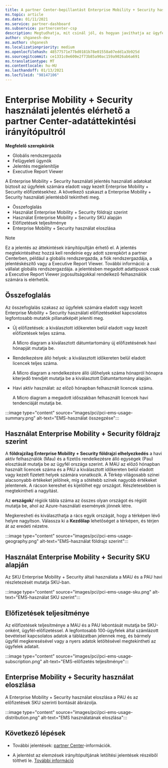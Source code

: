 ```yaml
---
title: A partner Center-bepillantást Enterprise Mobility + Security használati jelentés
ms.topic: article
ms.date: 01/11/2021
ms.service: partner-dashboard
ms.subservice: partnercenter-csp
description: Megtudhatja, mit csinál jól, és hogyan javíthatja az ügyfelek számára eladott vagy kezelt Enterprise Mobility + Security-előfizetések használatát.
author: shganesh-dev
ms.author: shganesh
ms.localizationpriority: medium
ms.openlocfilehash: 48577571e77bd0181b78e01558a07edd1a3b925d
ms.sourcegitcommit: ce1331c0e600e2f73b85a90ac159a9026ab6a691
ms.translationtype: MT
ms.contentlocale: hu-HU
ms.lasthandoff: 01/13/2021
ms.locfileid: "98147106"
---
```

# <a name="enterprise-mobility--security-usage-report-available-from-the-partner-center-insights-dashboard"></a>Enterprise Mobility + Security használati jelentés elérhető a partner Center-adatáttekintési irányítópultról

**Megfelelő szerepkörök**
- Globális rendszergazda
- Felügyeleti ügynök
- Jelentés megjelenítője
- Executive Report Viewer

A Enterprise Mobility + Security használati jelentés használati adatokat biztosít az ügyfelek számára eladott vagy kezelt Enterprise Mobility + Security előfizetésekhez. A következő szakaszt a Enterprise Mobility + Security használati jelentésből tekintheti meg.

- Összefoglalás
- Használat Enterprise Mobility + Security földrajz szerint
- Használat Enterprise Mobility + Security SKU alapján
- Előfizetések teljesítménye
- Enterprise Mobility + Security használat eloszlása

 > [!NOTE]
 > Ez a jelentés az áttekintések irányítópultján érhető el. A jelentés megtekintéséhez hozzá kell rendelnie egy adott szerepkört a partner Centerben, például a globális rendszergazda, a fiók rendszergazdája, a jelentéskészítő vagy a Executive Report Viewer. További információ: a vállalat globális rendszergazdája. a jelentésben megadott adattípusok csak a Executive Report Viewer jogosultságokkal rendelkező felhasználók számára is elérhetők.

## <a name="summary"></a>Összefoglalás

Az összefoglalás szakasz az ügyfelek számára eladott vagy kezelt Enterprise Mobility + Security használati előfizetésekkel kapcsolatos legfontosabb mutatók pillanatképét jeleníti meg. 

- Új előfizetések: a kiválasztott időkereten belül eladott vagy kezelt előfizetések teljes száma.

   A Micro diagram a kiválasztott dátumtartomány új előfizetésének havi hónapját mutatja be.

- Rendelkezésre álló helyek: a kiválasztott időkereten belül eladott licencek teljes száma.

   A Micro diagram a rendelkezésre álló ülőhelyek száma hónapról hónapra kiterjedő trendjét mutatja be a kiválasztott Dátumtartomány alapján.

- Havi aktív használat: az előző hónapban felhasznált licencek száma.

   A Micro diagram a megadott időszakban felhasznált licencek havi tendenciáját mutatja be.

:::image type="content" source="images/pci/pci-ems-usage-summary.png" alt-text="EMS-használat összegzése":::

## <a name="enterprise-mobility--security-usage-by-geography"></a>Használat Enterprise Mobility + Security földrajz szerint

A **földrajzilag Enterprise Mobility + Security földrajzi elhelyezkedés** a havi aktív felhasználók (Mau) és a fizetős rendelkezésre álló egységek (Pau) elosztását mutatja be az ügyfél országa szerint. A MAU az előző hónapban használt licencek száma és a PAU a kiválasztott időkereten belül eladott vagy kezelt fizetett helyek számára vonatkozik. A Térkép világosabb színei alacsonyabb értékeket jelölnek, míg a sötétebb színek nagyobb értékeket jelentenek. A rácson kereshet és kijelölhet egy országot. Részletesebben is megtekintheti a nagyítást.

Az **országok/** régiók tábla száma az összes olyan országot és régiót mutatja be, ahol az Azure-használati események jönnek létre.

Megkeresheti és kiválaszthatja a rács egyik országát, hogy a térképen lévő helyre nagyítson. Válassza ki a **Kezdőlap** lehetőséget a térképen, és térjen át az eredeti nézetre.

:::image type="content" source="images/pci/pci-ems-usage-geography.png" alt-text="EMS-használat földrajz szerint":::

## <a name="enterprise-mobility--security-usage-by-sku"></a>Használat Enterprise Mobility + Security SKU alapján

Az SKU Enterprise Mobility + Security általi használata a MAU és a PAU havi részletezését mutatja SKU-ban.

:::image type="content" source="images/pci/pci-ems-usage-sku.png" alt-text="EMS-használat SKU szerint":::

## <a name="subscriptions-performance"></a>Előfizetések teljesítménye

Az előfizetések teljesítménye a MAU és a PAU lebontását mutatja be SKU-onként, ügyfél-előfizetéssel. A legfontosabb 100-ügyfelek által számlázott bevételsel kapcsolatos adatok a táblázatban jelennek meg, és bármely ügyfél megkeresésével vagy a nyers adatok letöltésével megtekintheti az ügyfelek adatait.

:::image type="content" source="images/pci/pci-ems-usage-subscription.png" alt-text="EMS-előfizetés teljesítménye":::

## <a name="enterprise-mobility--security-usage-distribution"></a>Enterprise Mobility + Security használat eloszlása

A Enterprise Mobility + Security használat eloszlása a PAU és az előfizetések SKU szerinti bontását ábrázolja.

:::image type="content" source="images/pci/pci-ems-usage-distribution.png" alt-text="EMS használatának eloszlása":::

## <a name="next-steps"></a>Következő lépések

- További jelentések: [partner Center](partner-center-insights.md)-információk.

- A jelentést az elemzések irányítópultjának letöltési jelentések részéből töltheti le. [További információ](pci-download-reports.md) 
